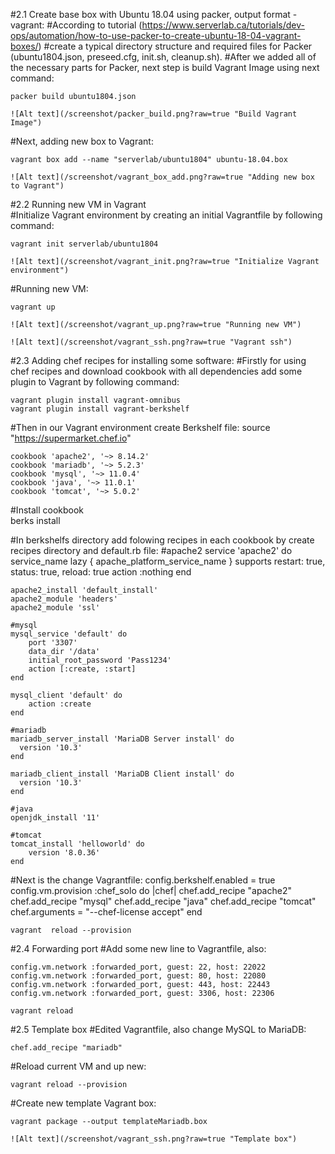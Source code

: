 #2.1 Create base box with Ubuntu 18.04 using packer, output format - vagrant:
#According to tutorial (https://www.serverlab.ca/tutorials/dev-ops/automation/how-to-use-packer-to-create-ubuntu-18-04-vagrant-boxes/) 
#create a typical directory structure and required files for Packer (ubuntu1804.json, preseed.cfg, init.sh, cleanup.sh).
#After we added all of the necessary parts for Packer, next step is build Vagrant Image using next command:
	
	packer build ubuntu1804.json
	
	![Alt text](/screenshot/packer_build.png?raw=true "Build Vagrant Image")
	
#Next, adding new box to Vagrant:
	
	vagrant box add --name "serverlab/ubuntu1804" ubuntu-18.04.box 
	
	![Alt text](/screenshot/vagrant_box_add.png?raw=true "Adding new box to Vagrant")
	
#2.2 Running new VM in Vagrant  	
#Initialize Vagrant environment by creating an initial Vagrantfile by following command:

	vagrant init serverlab/ubuntu1804
	
	![Alt text](/screenshot/vagrant_init.png?raw=true "Initialize Vagrant environment")
	
#Running new VM:
	
	vagrant up 
	
	![Alt text](/screenshot/vagrant_up.png?raw=true "Running new VM")
	
	![Alt text](/screenshot/vagrant_ssh.png?raw=true "Vagrant ssh")
	
#2.3 Adding chef recipes for installing some software:
#Firstly for using chef recipes and download cookbook with all dependencies add some plugin to Vagrant by following command:

	vagrant plugin install vagrant-omnibus
	vagrant plugin install vagrant-berkshelf
	
#Then in our Vagrant environment create Berkshelf file:
	source "https://supermarket.chef.io"

	cookbook 'apache2', '~> 8.14.2'
	cookbook 'mariadb', '~> 5.2.3'
	cookbook 'mysql', '~> 11.0.4'
	cookbook 'java', '~> 11.0.1'
	cookbook 'tomcat', '~> 5.0.2'

#Install  cookbook	
	berks install

#In berkshelfs directory add folowing recipes in each cookbook by create recipes directory and default.rb file:
	#apache2
	service 'apache2' do
	  service_name lazy { apache_platform_service_name }
	  supports restart: true, status: true, reload: true
	  action :nothing
	end

	apache2_install 'default_install'
	apache2_module 'headers'
	apache2_module 'ssl'
	
	#mysql
	mysql_service 'default' do 
		port '3307'
		data_dir '/data'
		initial_root_password 'Pass1234'
		action [:create, :start]
	end

	mysql_client 'default' do
		action :create
	end
	
	#mariadb
	mariadb_server_install 'MariaDB Server install' do
	  version '10.3'
	end
	
	mariadb_client_install 'MariaDB Client install' do
	  version '10.3'
	end
	
	#java
	openjdk_install '11'
	
	#tomcat
	tomcat_install 'helloworld' do
		version '8.0.36'
	end

#Next is the  change Vagrantfile:
	config.berkshelf.enabled = true
	config.vm.provision :chef_solo do |chef|
		chef.add_recipe "apache2"
		chef.add_recipe "mysql"
		chef.add_recipe "java"
		chef.add_recipe "tomcat"
		chef.arguments = "--chef-license accept"
	end
	
	vagrant  reload --provision
	
#2.4 Forwarding port 
#Add some new line to Vagrantfile, also:

	config.vm.network :forwarded_port, guest: 22, host: 22022
	config.vm.network :forwarded_port, guest: 80, host: 22080
	config.vm.network :forwarded_port, guest: 443, host: 22443
	config.vm.network :forwarded_port, guest: 3306, host: 22306	
	
	vagrant reload 
	
#2.5 Template box
#Edited Vagrantfile, also change MySQL to MariaDB:

	chef.add_recipe "mariadb"
	
#Reload current VM and up new:	
	
	vagrant reload --provision
	
#Create new template Vagrant box:
	
	vagrant package --output templateMariadb.box 
	
	![Alt text](/screenshot/vagrant_ssh.png?raw=true "Template box")
	
	